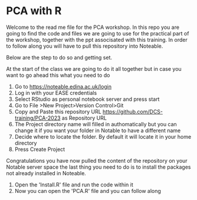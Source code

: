 # PCA with R

Welcome to the read me file for the PCA workshop. 
In this repo you are going to find the code and files we are going to use for the practical part of the workshop, together with the ppt associsated with this training.
In order to follow along you will have to pull this repository into Noteable. 

Below are the step to do so and getting set. 

At the start of the class we are going to do it all together but in case you want to go ahead this what you need to do

1. Go to https://noteable.edina.ac.uk/login
2. Log in with your EASE credentials
3. Select RStudio as personal notebook server and press start
4. Go to File >New Project>Version Control>Git
5. Copy and Paste this repository URL https://github.com/DCS-training/PCA-2023 as Repository URL
6. The Project directory name will filled in authomatically but you can change it if you want your folder in Notable to have a different name
7. Decide where to locate the folder. By default it will locate it in your home directory 
8. Press Create Project

Congratulations you have now pulled the content of the repository on your Notable server space the last thing you need to do is to install the packages not already installed in Noteable.

1. Open the 'Install.R' file and run the code within it 
2. Now you can open the 'PCA.R' file and you can follow along
